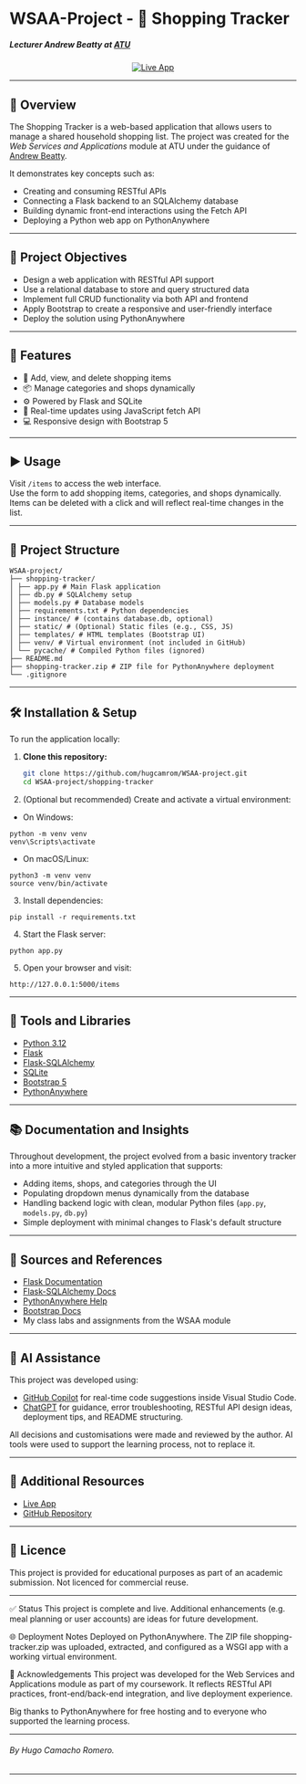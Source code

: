 # WSAA-Project - 🛒 Shopping Tracker

##### Lecturer Andrew Beatty at [ATU](https://vlegalwaymayo.atu.ie/)

<p align="center">
  <a href="https://hugocamachoromero1.pythonanywhere.com/items">
    <img alt="Live App" src="https://img.shields.io/badge/LIVE%20APP-PythonAnywhere-brightgreen?style=for-the-badge&logo=python">
  </a>
</p>

---
## 🧭 Overview

The Shopping Tracker is a web-based application that allows users to manage a shared household shopping list. The project was created for the *Web Services and Applications* module at ATU under the guidance of [Andrew Beatty](https://www.atu.ie/).

It demonstrates key concepts such as:
- Creating and consuming RESTful APIs
- Connecting a Flask backend to an SQLAlchemy database
- Building dynamic front-end interactions using the Fetch API
- Deploying a Python web app on PythonAnywhere

---

## 🎯 Project Objectives

- Design a web application with RESTful API support
- Use a relational database to store and query structured data
- Implement full CRUD functionality via both API and frontend
- Apply Bootstrap to create a responsive and user-friendly interface
- Deploy the solution using PythonAnywhere

---

## 🚀 Features

- 📝 Add, view, and delete shopping items
- 📦 Manage categories and shops dynamically
- ⚙️ Powered by Flask and SQLite
- 💬 Real-time updates using JavaScript fetch API
- 💻 Responsive design with Bootstrap 5

---

## ▶️ Usage

Visit `/items` to access the web interface.  
Use the form to add shopping items, categories, and shops dynamically.  
Items can be deleted with a click and will reflect real-time changes in the list.

---

## 📁 Project Structure



```
WSAA-project/
├── shopping-tracker/
│ ├── app.py # Main Flask application
│ ├── db.py # SQLAlchemy setup
│ ├── models.py # Database models
│ ├── requirements.txt # Python dependencies
│ ├── instance/ # (contains database.db, optional)
│ ├── static/ # (Optional) Static files (e.g., CSS, JS)
│ ├── templates/ # HTML templates (Bootstrap UI)
│ ├── venv/ # Virtual environment (not included in GitHub)
│ └── pycache/ # Compiled Python files (ignored)
├── README.md
├── shopping-tracker.zip # ZIP file for PythonAnywhere deployment
└── .gitignore
```

---

## 🛠️ Installation & Setup

To run the application locally:

1. **Clone this repository:**

   ```bash
   git clone https://github.com/hugcamrom/WSAA-project.git
   cd WSAA-project/shopping-tracker


2. (Optional but recommended) Create and activate a virtual environment:

- On Windows:
```
python -m venv venv
venv\Scripts\activate

```
- On macOS/Linux:
```
python3 -m venv venv
source venv/bin/activate

```

3. Install dependencies:

```
pip install -r requirements.txt

```

4. Start the Flask server:

```
python app.py

```
5. Open your browser and visit:

```
http://127.0.0.1:5000/items

```
---

## 🧰 Tools and Libraries

- [Python 3.12](https://www.python.org/)
- [Flask](https://flask.palletsprojects.com/)
- [Flask-SQLAlchemy](https://flask-sqlalchemy.palletsprojects.com/)
- [SQLite](https://www.sqlite.org/index.html)
- [Bootstrap 5](https://getbootstrap.com/)
- [PythonAnywhere](https://www.pythonanywhere.com/)

---

## 📚 Documentation and Insights

Throughout development, the project evolved from a basic inventory tracker into a more intuitive and styled application that supports:
- Adding items, shops, and categories through the UI
- Populating dropdown menus dynamically from the database
- Handling backend logic with clean, modular Python files (`app.py`, `models.py`, `db.py`)
- Simple deployment with minimal changes to Flask's default structure

---

## 🔗 Sources and References

- [Flask Documentation](https://flask.palletsprojects.com/)
- [Flask-SQLAlchemy Docs](https://flask-sqlalchemy.palletsprojects.com/)
- [PythonAnywhere Help](https://help.pythonanywhere.com/)
- [Bootstrap Docs](https://getbootstrap.com/)
- My class labs and assignments from the WSAA module

---

## 🧠 AI Assistance

This project was developed using:
- [GitHub Copilot](https://github.com/features/copilot) for real-time code suggestions inside Visual Studio Code.
- [ChatGPT](https://chat.openai.com/) for guidance, error troubleshooting, RESTful API design ideas, deployment tips, and README structuring.

All decisions and customisations were made and reviewed by the author. AI tools were used to support the learning process, not to replace it.

---

## 📌 Additional Resources

- [Live App](https://hugocamachoromero1.pythonanywhere.com/items)
- [GitHub Repository](https://github.com/hugcamrom/WSAA-project)

---

## 📄 Licence

This project is provided for educational purposes as part of an academic submission. Not licenced for commercial reuse.

---

✅ Status
This project is complete and live. Additional enhancements (e.g. meal planning or user accounts) are ideas for future development.

🌐 Deployment Notes
Deployed on PythonAnywhere.
The ZIP file shopping-tracker.zip was uploaded, extracted, and configured as a WSGI app with a working virtual environment.

🙏 Acknowledgements
This project was developed for the Web Services and Applications module as part of my coursework. It reflects RESTful API practices, front-end/back-end integration, and live deployment experience.

Big thanks to PythonAnywhere for free hosting and to everyone who supported the learning process.

---

###### By Hugo Camacho Romero.

---

